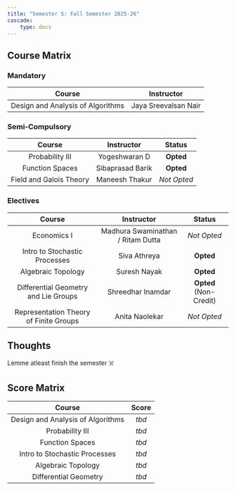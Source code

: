 ```yaml
---
title: "Semester 5: Fall Semester 2025-26"
cascade:
    type: docs
---
```


## Course Matrix

### Mandatory 

| Course | Instructor |
| :-: | :-: |
| Design and Analysis of Algorithms | Jaya Sreevalsan Nair |

### Semi-Compulsory

| Course | Instructor | Status |
| :-: | :-: | :-: |
| Probability III | Yogeshwaran D | **Opted** |
| Function Spaces | Sibaprasad Barik | **Opted** |
| Field and Galois Theory | Maneesh Thakur | *Not Opted* |

### Electives

| Course | Instructor | Status |
| :-: | :-: | :-: |
| Economics I | Madhura Swaminathan / Ritam Dutta | *Not Opted* |
| Intro to Stochastic Processes | Siva Athreya | **Opted** |
| Algebraic Topology | Suresh Nayak | **Opted** |
| Differential Geometry and Lie Groups | Shreedhar Inamdar | **Opted** (Non-Credit) |
| Representation Theory of Finite Groups | Anita Naolekar | *Not Opted* |

## Thoughts

Lemme atleast finish the semester ☠️

## Score Matrix

| Course | Score |
| :-: | :-: |
| Design and Analysis of Algorithms | *tbd* |
| Probability III | *tbd* |
| Function Spaces | *tbd* |
| Intro to Stochastic Processes | *tbd* |
| Algebraic Topology | *tbd* |
| Differential Geometry | *tbd* |

